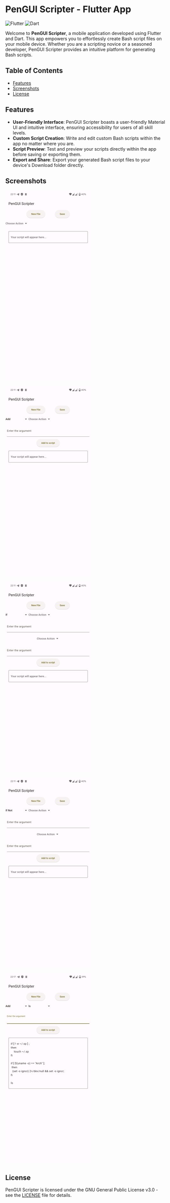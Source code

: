 

# PenGUI Scripter - Flutter App

![Flutter](https://img.shields.io/badge/Flutter-3.10.5-blue)
![Dart](https://img.shields.io/badge/Dart-3.0.5-green)

Welcome to **PenGUI Scripter**, a mobile application developed using Flutter and Dart. This app empowers you to effortlessly create Bash script files on your mobile device. Whether you are a scripting novice or a seasoned developer, PenGUI Scripter provides an intuitive platform for generating Bash scripts.

## Table of Contents
- [Features](#features)
- [Screenshots](#screenshots)
- [License](#license)

## Features

- **User-Friendly Interface**: PenGUI Scripter boasts a user-friendly Material UI and intuitive interface, ensuring accessibility for users of all skill levels.
- **Custom Script Creation**: Write and edit custom Bash scripts within the app no matter where you are.
- **Script Preview**: Test and preview your scripts directly within the app before saving or exporting them.
- **Export and Share**: Export your generated Bash script files to your device's Download folder directly.

## Screenshots

![Screenshot 1](https://github.com/mechano59/Pengui-Scripter/blob/main/screenshots/Screenshot-01.jpg)


![Screenshot 2](https://github.com/mechano59/Pengui-Scripter/blob/main/screenshots/Screenshot-02.jpg)


![Screenshot 3](https://github.com/mechano59/Pengui-Scripter/blob/main/screenshots/Screenshot-03.jpg)

![Screenshot 4](https://github.com/mechano59/Pengui-Scripter/blob/main/screenshots/Screenshot-04.jpg)

![Screenshot 5](https://github.com/mechano59/Pengui-Scripter/blob/main/screenshots/Screenshot-05.jpg)


## License

PenGUI Scripter is licensed under the GNU General Public License v3.0 - see the [LICENSE](https://github.com/mechano59/Pengui-Scripter/blob/main/LICENSE) file for details.
